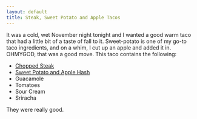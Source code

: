```yaml
---
layout: default
title: Steak, Sweet Potato and Apple Tacos
---
```


It was a cold, wet November night tonight and I wanted a good warm taco that had a little bit of a taste of fall to it. Sweet-potato is one of my go-to taco ingredients, and on a whim, I cut up an apple and added it in. OHMYGOD, that was a good move. This taco contains the following:

* [Chopped Steak](/base_layers/chopped_steak.md)
* [Sweet Potato and Apple Hash](/mixins/sweet_potato_and_apple_hash.md)
* Guacamole
* Tomatoes
* Sour Cream
* Sriracha

They were really good.
